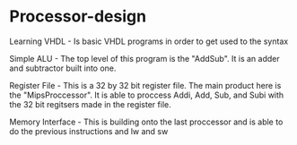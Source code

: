 # Processor-design

Learning VHDL - Is basic VHDL programs in order to get used to the syntax

Simple ALU - The top level of this program is the "AddSub". It is an adder and subtractor built into one.

Register File - This is a 32 by 32 bit register file. The main product here is the "MipsProccessor". It is able to proccess Addi, Add,
Sub, and Subi with the 32 bit regitsers made in the register file. 

Memory Interface - This is building onto the last proccessor and is able to do the previous instructions and lw and sw 
